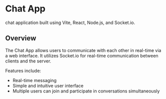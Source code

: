 # Chat App

chat application built using Vite, React, Node.js, and Socket.io.

## Overview

The Chat App allows users to communicate with each other in real-time via a web interface. It utilizes Socket.io for real-time communication between clients and the server.

Features include:
- Real-time messaging
- Simple and intuitive user interface
- Multiple users can join and participate in conversations simultaneously

